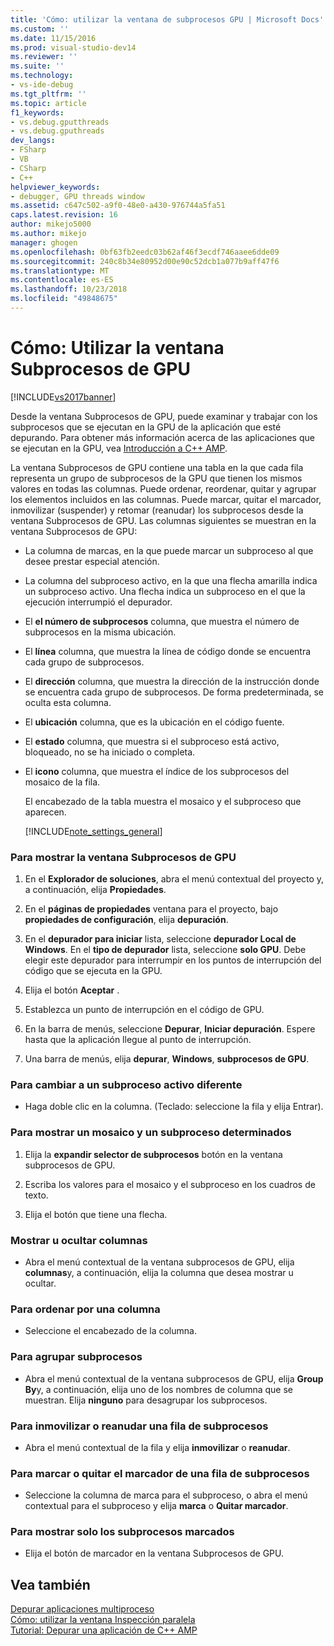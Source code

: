 ```yaml
---
title: 'Cómo: utilizar la ventana de subprocesos GPU | Microsoft Docs'
ms.custom: ''
ms.date: 11/15/2016
ms.prod: visual-studio-dev14
ms.reviewer: ''
ms.suite: ''
ms.technology:
- vs-ide-debug
ms.tgt_pltfrm: ''
ms.topic: article
f1_keywords:
- vs.debug.gputthreads
- vs.debug.gputhreads
dev_langs:
- FSharp
- VB
- CSharp
- C++
helpviewer_keywords:
- debugger, GPU threads window
ms.assetid: c647c502-a9f0-48e0-a430-976744a5fa51
caps.latest.revision: 16
author: mikejo5000
ms.author: mikejo
manager: ghogen
ms.openlocfilehash: 0bf63fb2eedc03b62af46f3ecdf746aaee6dde09
ms.sourcegitcommit: 240c8b34e80952d00e90c52dcb1a077b9aff47f6
ms.translationtype: MT
ms.contentlocale: es-ES
ms.lasthandoff: 10/23/2018
ms.locfileid: "49848675"
---
```

# <a name="how-to-use-the-gpu-threads-window"></a>Cómo: Utilizar la ventana Subprocesos de GPU
[!INCLUDE[vs2017banner](../includes/vs2017banner.md)]

Desde la ventana Subprocesos de GPU, puede examinar y trabajar con los subprocesos que se ejecutan en la GPU de la aplicación que esté depurando. Para obtener más información acerca de las aplicaciones que se ejecutan en la GPU, vea [Introducción a C++ AMP](http://msdn.microsoft.com/library/9e593b06-6e3c-43e9-8bae-6d89efdd39fc).  
  
 La ventana Subprocesos de GPU contiene una tabla en la que cada fila representa un grupo de subprocesos de la GPU que tienen los mismos valores en todas las columnas. Puede ordenar, reordenar, quitar y agrupar los elementos incluidos en las columnas. Puede marcar, quitar el marcador, inmovilizar (suspender) y retomar (reanudar) los subprocesos desde la ventana Subprocesos de GPU. Las columnas siguientes se muestran en la ventana Subprocesos de GPU:  
  
- La columna de marcas, en la que puede marcar un subproceso al que desee prestar especial atención.  
  
- La columna del subproceso activo, en la que una flecha amarilla indica un subproceso activo. Una flecha indica un subproceso en el que la ejecución interrumpió el depurador.  
  
- El **el número de subprocesos** columna, que muestra el número de subprocesos en la misma ubicación.  
  
- El **línea** columna, que muestra la línea de código donde se encuentra cada grupo de subprocesos.  
  
- El **dirección** columna, que muestra la dirección de la instrucción donde se encuentra cada grupo de subprocesos. De forma predeterminada, se oculta esta columna.  
  
- El **ubicación** columna, que es la ubicación en el código fuente.  
  
- El **estado** columna, que muestra si el subproceso está activo, bloqueado, no se ha iniciado o completa.  
  
- El **icono** columna, que muestra el índice de los subprocesos del mosaico de la fila.  
  
  El encabezado de la tabla muestra el mosaico y el subproceso que aparecen.  
  
  [!INCLUDE[note_settings_general](../includes/note-settings-general-md.md)]  
  
### <a name="to-display-the-gpu-threads-window"></a>Para mostrar la ventana Subprocesos de GPU  
  
1.  En el **Explorador de soluciones**, abra el menú contextual del proyecto y, a continuación, elija **Propiedades**.  
  
2.  En el **páginas de propiedades** ventana para el proyecto, bajo **propiedades de configuración**, elija **depuración**.  
  
3.  En el **depurador para iniciar** lista, seleccione **depurador Local de Windows**. En el **tipo de depurador** lista, seleccione **solo GPU**. Debe elegir este depurador para interrumpir en los puntos de interrupción del código que se ejecuta en la GPU.  
  
4.  Elija el botón **Aceptar** .  
  
5.  Establezca un punto de interrupción en el código de GPU.  
  
6.  En la barra de menús, seleccione **Depurar**, **Iniciar depuración**. Espere hasta que la aplicación llegue al punto de interrupción.  
  
7.  Una barra de menús, elija **depurar**, **Windows**, **subprocesos de GPU**.  
  
### <a name="to-change-to-a-different-active-thread"></a>Para cambiar a un subproceso activo diferente  
  
-   Haga doble clic en la columna. (Teclado: seleccione la fila y elija Entrar).  
  
### <a name="to-display-a-particular-tile-and-thread"></a>Para mostrar un mosaico y un subproceso determinados  
  
1.  Elija la **expandir selector de subprocesos** botón en la ventana subprocesos de GPU.  
  
2.  Escriba los valores para el mosaico y el subproceso en los cuadros de texto.  
  
3.  Elija el botón que tiene una flecha.  
  
### <a name="to-display-or-hide-a-column"></a>Mostrar u ocultar columnas  
  
-   Abra el menú contextual de la ventana subprocesos de GPU, elija **columnas**y, a continuación, elija la columna que desea mostrar u ocultar.  
  
### <a name="to-sort-by-a-column"></a>Para ordenar por una columna  
  
-   Seleccione el encabezado de la columna.  
  
### <a name="to-group-threads"></a>Para agrupar subprocesos  
  
-   Abra el menú contextual de la ventana subprocesos de GPU, elija **Group By**y, a continuación, elija uno de los nombres de columna que se muestran. Elija **ninguno** para desagrupar los subprocesos.  
  
### <a name="to-freeze-or-thaw-a-row-of-threads"></a>Para inmovilizar o reanudar una fila de subprocesos  
  
-   Abra el menú contextual de la fila y elija **inmovilizar** o **reanudar**.  
  
### <a name="to-flag-or-unflag-a-row-of-threads"></a>Para marcar o quitar el marcador de una fila de subprocesos  
  
-   Seleccione la columna de marca para el subproceso, o abra el menú contextual para el subproceso y elija **marca** o **Quitar marcador**.  
  
### <a name="to-display-only-flagged-threads"></a>Para mostrar solo los subprocesos marcados  
  
-   Elija el botón de marcador en la ventana Subprocesos de GPU.  
  
## <a name="see-also"></a>Vea también  
 [Depurar aplicaciones multiproceso](../debugger/debug-multithreaded-applications-in-visual-studio.md)   
 [Cómo: utilizar la ventana Inspección paralela](../debugger/how-to-use-the-parallel-watch-window.md)   
 [Tutorial: Depurar una aplicación de C++ AMP](http://msdn.microsoft.com/library/40e92ecc-f6ba-411c-960c-b3047b854fb5)



